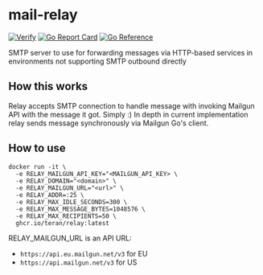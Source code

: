 # mail-relay

[![Verify](https://github.com/teran/relay/actions/workflows/verify.yml/badge.svg?branch=master)](https://github.com/teran/relay/actions/workflows/verify.yml)
[![Go Report Card](https://goreportcard.com/badge/github.com/teran/relay)](https://goreportcard.com/report/github.com/teran/relay)
[![Go Reference](https://pkg.go.dev/badge/github.com/teran/relay.svg)](https://pkg.go.dev/github.com/teran/relay)

SMTP server to use for forwarding messages via HTTP-based services in environments
not supporting SMTP outbound directly

## How this works

Relay accepts SMTP connection to handle message with invoking Mailgun API with
the message it got. Simply :)
In depth in current implementation relay sends message synchronously via Mailgun
Go's client.

## How to use

```shell
docker run -it \
  -e RELAY_MAILGUN_API_KEY="<MAILGUN_API_KEY> \
  -e RELAY_DOMAIN="<domain>" \
  -e RELAY_MAILGUN_URL="<url>" \
  -e RELAY_ADDR=:25 \
  -e RELAY_MAX_IDLE_SECONDS=300 \
  -e RELAY_MAX_MESSAGE_BYTES=1048576 \
  -e RELAY_MAX_RECIPIENTS=50 \
  ghcr.io/teran/relay:latest
```

RELAY_MAILGUN_URL is an API URL:

* `https://api.eu.mailgun.net/v3` for EU
* `https://api.mailgun.net/v3` for US
